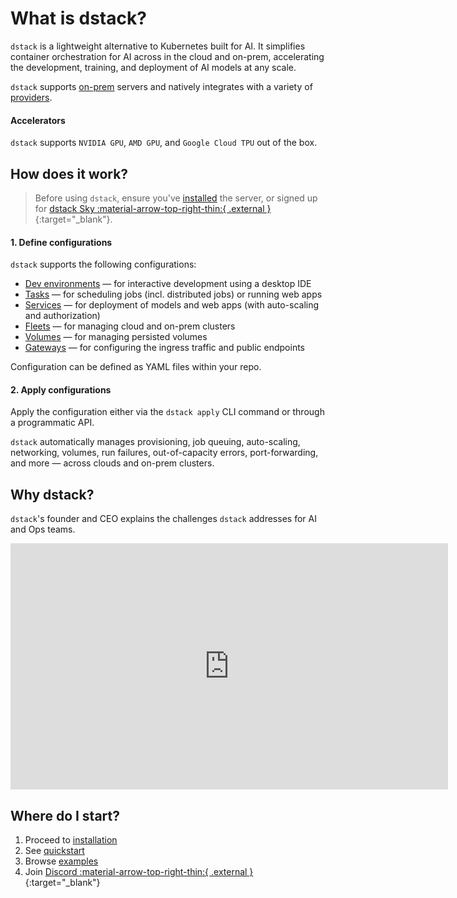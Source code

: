 # What is dstack?

`dstack` is a lightweight alternative to Kubernetes built for AI. It simplifies container orchestration for AI across
in the cloud and on-prem, accelerating the development, training, and deployment of AI models at any scale.

`dstack` supports [on-prem](concepts/fleets.md#on-prem) servers and natively integrates with a variety of [providers](../providers.md). 

#### Accelerators

`dstack` supports `NVIDIA GPU`, `AMD GPU`, and `Google Cloud TPU` out of the box.

## How does it work?

> Before using `dstack`, ensure you've [installed](installation/index.md) the server, or signed up for [dstack Sky :material-arrow-top-right-thin:{ .external }](https://sky.dstack.ai){:target="_blank"}.

#### 1. Define configurations

`dstack` supports the following configurations:
   
* [Dev environments](dev-environments.md) &mdash; for interactive development using a desktop IDE
* [Tasks](tasks.md) &mdash; for scheduling jobs (incl. distributed jobs) or running web apps
* [Services](services.md) &mdash; for deployment of models and web apps (with auto-scaling and authorization)
* [Fleets](concepts/fleets.md) &mdash; for managing cloud and on-prem clusters
* [Volumes](concepts/volumes.md) &mdash; for managing persisted volumes
* [Gateways](concepts/volumes.md) &mdash; for configuring the ingress traffic and public endpoints

Configuration can be defined as YAML files within your repo.

#### 2. Apply configurations

Apply the configuration either via the `dstack apply` CLI command or through a programmatic API.

`dstack` automatically manages provisioning, job queuing, auto-scaling, networking, volumes, run failures,
out-of-capacity errors, port-forwarding, and more &mdash; across clouds and on-prem clusters.

## Why dstack?

`dstack`'s founder and CEO explains the challenges `dstack` addresses for AI and Ops teams.

<iframe width="700" height="394" src="https://www.youtube.com/embed/RIDMEutHuWo?si=6Quy34Kwj8wHvBTQ" title="YouTube video player" frameborder="0" allow="accelerometer; autoplay; clipboard-write; encrypted-media; gyroscope; picture-in-picture; web-share" referrerpolicy="strict-origin-when-cross-origin" allowfullscreen></iframe>

## Where do I start?

1. Proceed to [installation](installation/index.md)
2. See [quickstart](quickstart.md)
3. Browse [examples](/examples)
4. Join [Discord :material-arrow-top-right-thin:{ .external }](https://discord.gg/u8SmfwPpMd){:target="_blank"}